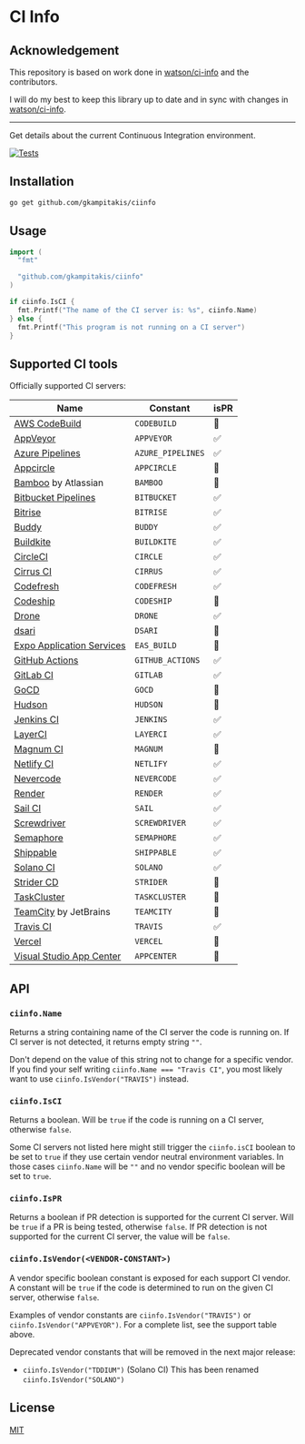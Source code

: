 # CI Info

## Acknowledgement

This repository is based on work done in [watson/ci-info](https://github.com/watson/ci-info)
and the contributors.

I will do my best to keep this library up to date and in sync with changes in 
[watson/ci-info](https://github.com/watson/ci-info). 

---

Get details about the current Continuous Integration environment.

[![Tests](https://github.com/gkampitakis/ciinfo/actions/workflows/tests.yml/badge.svg)](https://github.com/gkampitakis/ciinfo/actions/workflows/tests.yml)

## Installation

```bash
go get github.com/gkampitakis/ciinfo
```

## Usage

```go
import (
  "fmt"

  "github.com/gkampitakis/ciinfo"
)

if ciinfo.IsCI {
  fmt.Printf("The name of the CI server is: %s", ciinfo.Name)
} else {
  fmt.Printf("This program is not running on a CI server")
}
```

## Supported CI tools

Officially supported CI servers:

| Name                                                                            | Constant             | isPR |
| ------------------------------------------------------------------------------- | -------------------- | ---- |
| [AWS CodeBuild](https://aws.amazon.com/codebuild/)                              | `CODEBUILD`       | 🚫   |
| [AppVeyor](http://www.appveyor.com)                                             | `APPVEYOR`        | ✅   |
| [Azure Pipelines](https://azure.microsoft.com/en-us/services/devops/pipelines/) | `AZURE_PIPELINES` | ✅   |
| [Appcircle](https://appcircle.io/)                                              | `APPCIRCLE`       | 🚫   |
| [Bamboo](https://www.atlassian.com/software/bamboo) by Atlassian                | `BAMBOO`          | 🚫   |
| [Bitbucket Pipelines](https://bitbucket.org/product/features/pipelines)         | `BITBUCKET`       | ✅   |
| [Bitrise](https://www.bitrise.io/)                                              | `BITRISE`         | ✅   |
| [Buddy](https://buddy.works/)                                                   | `BUDDY`           | ✅   |
| [Buildkite](https://buildkite.com)                                              | `BUILDKITE`       | ✅   |
| [CircleCI](http://circleci.com)                                                 | `CIRCLE`          | ✅   |
| [Cirrus CI](https://cirrus-ci.org)                                              | `CIRRUS`          | ✅   |
| [Codefresh](https://codefresh.io/)                                              | `CODEFRESH`       | ✅   |
| [Codeship](https://codeship.com)                                                | `CODESHIP`        | 🚫   |
| [Drone](https://drone.io)                                                       | `DRONE`           | ✅   |
| [dsari](https://github.com/rfinnie/dsari)                                       | `DSARI`           | 🚫   |
| [Expo Application Services](https://expo.dev/eas)                               | `EAS_BUILD`       | 🚫   |
| [GitHub Actions](https://github.com/features/actions/)                          | `GITHUB_ACTIONS`  | ✅   |
| [GitLab CI](https://about.gitlab.com/gitlab-ci/)                                | `GITLAB`          | ✅   |
| [GoCD](https://www.go.cd/)                                                      | `GOCD`            | 🚫   |
| [Hudson](http://hudson-ci.org)                                                  | `HUDSON`          | 🚫   |
| [Jenkins CI](https://jenkins-ci.org)                                            | `JENKINS`         | ✅   |
| [LayerCI](https://layerci.com/)                                                 | `LAYERCI`         | ✅   |
| [Magnum CI](https://magnum-ci.com)                                              | `MAGNUM`          | 🚫   |
| [Netlify CI](https://www.netlify.com/)                                          | `NETLIFY`         | ✅   |
| [Nevercode](http://nevercode.io/)                                               | `NEVERCODE`       | ✅   |
| [Render](https://render.com/)                                                   | `RENDER`          | ✅   |
| [Sail CI](https://sail.ci/)                                                     | `SAIL`            | ✅   |
| [Screwdriver](https://screwdriver.cd/)                                          | `SCREWDRIVER`     | ✅   |
| [Semaphore](https://semaphoreci.com)                                            | `SEMAPHORE`       | ✅   |
| [Shippable](https://www.shippable.com/)                                         | `SHIPPABLE`       | ✅   |
| [Solano CI](https://www.solanolabs.com/)                                        | `SOLANO`          | ✅   |
| [Strider CD](https://strider-cd.github.io/)                                     | `STRIDER`         | 🚫   |
| [TaskCluster](http://docs.taskcluster.net)                                      | `TASKCLUSTER`     | 🚫   |
| [TeamCity](https://www.jetbrains.com/teamcity/) by JetBrains                    | `TEAMCITY`        | 🚫   |
| [Travis CI](http://travis-ci.org)                                               | `TRAVIS`          | ✅   |
| [Vercel](https://vercel.com/)                                                   | `VERCEL`          | 🚫   |
| [Visual Studio App Center](https://appcenter.ms/)                               | `APPCENTER`       | 🚫   |

## API 

### `ciinfo.Name`

Returns a string containing name of the CI server the code is running on.
If CI server is not detected, it returns empty string `""`.

Don't depend on the value of this string not to change for a specific
vendor. If you find your self writing `ciinfo.Name === "Travis CI"`, you
most likely want to use `ciinfo.IsVendor("TRAVIS")` instead.

### `ciinfo.IsCI`

Returns a boolean. Will be `true` if the code is running on a CI server,
otherwise `false`.

Some CI servers not listed here might still trigger the `ciinfo.isCI`
boolean to be set to `true` if they use certain vendor neutral
environment variables. In those cases `ciinfo.Name` will be `""` and no
vendor specific boolean will be set to `true`.

### `ciinfo.IsPR`

Returns a boolean if PR detection is supported for the current CI server. Will
be `true` if a PR is being tested, otherwise `false`. If PR detection is
not supported for the current CI server, the value will be `false`.

### `ciinfo.IsVendor(<VENDOR-CONSTANT>)`

A vendor specific boolean constant is exposed for each support CI
vendor. A constant will be `true` if the code is determined to run on
the given CI server, otherwise `false`.

Examples of vendor constants are `ciinfo.IsVendor("TRAVIS")` or `ciinfo.IsVendor("APPVEYOR")`. For a
complete list, see the support table above.

Deprecated vendor constants that will be removed in the next major
release:

- `ciinfo.IsVendor("TDDIUM")` (Solano CI) This has been renamed `ciinfo.IsVendor("SOLANO")`

## License

[MIT](LICENSE)
